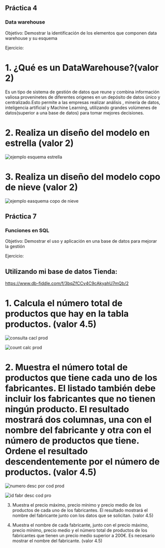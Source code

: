 
## Práctica 4
### Data warehouse

Objetivo: Demostrar la identificación de los elementos que componen data warehouse y
su esquema

Ejercicio:


# 1. ¿Qué es un DataWarehouse?(valor 2)

Es un tipo de sistema de gestión de datos que reune y combina información valiosa proveninetes de diferentes origenes en un depósito de datos único y centralizado.Esto permite a las empresas  realizar análisis , minería de datos, inteligencia artificial y Machine Learning, utilizando grandes volúmenes de datos(superior a una base de datos) para tomar mejores decisiones.



# 2. Realiza un diseño del modelo en estrella (valor 2)


![ejemplo esquema estrella](https://user-images.githubusercontent.com/104279978/172982476-5031b78e-7415-4465-b8a1-cfbf566a42cf.jpg)





# 3. Realiza un diseño del modelo copo de nieve (valor 2)

![ejemplo easquema copo de nieve](https://user-images.githubusercontent.com/104279978/172983379-cc9cb8cd-bae2-47e0-a3e6-2c2da39b6c46.jpg)







## Práctica 7
### Funciones en SQL
Objetivo: Demostrar el uso y aplicación en una base de datos para mejorar la gestión

Ejercicio:

## Utilizando mi base de datos Tienda:


https://www.db-fiddle.com/f/3bqZfCCv4C9cAkyahU7mQb/2




# 1. Calcula el número total de productos que hay en la tabla productos. (valor 4.5)

![consulta cacl prod](https://user-images.githubusercontent.com/104279978/172984626-5087fc65-177b-40bb-a13c-060c093b32ab.png)

![count calc prod](https://user-images.githubusercontent.com/104279978/172984828-1e91eea1-d06d-4974-9ac3-dceabb79737c.png)



# 2. Muestra el número total de productos que tiene cada uno de los fabricantes. El listado también debe incluir los fabricantes que no tienen ningún producto. El resultado mostrará dos columnas, una con el nombre del fabricante y otra con el número de productos que tiene. Ordene el resultado descendentemente por el número de productos. (valor 4.5)


![numero desc por cod prod](https://user-images.githubusercontent.com/104279978/172990895-595fa6e7-2deb-43d8-ae5c-cbd040d2699e.png)



![id fabr desc cod pro](https://user-images.githubusercontent.com/104279978/172990993-c3fbf2eb-3ffa-4f18-a22f-897fd73f83bc.png)












3. Muestra el precio máximo, precio mínimo y precio medio de los productos de cada
uno de los fabricantes. El resultado mostrará el nombre del fabricante junto con los
datos que se solicitan. (valor 4.5)





4. Muestra el nombre de cada fabricante, junto con el precio máximo, precio mínimo,
precio medio y el número total de productos de los fabricantes que tienen un precio
medio superior a 200€. Es necesario mostrar el nombre del fabricante. (valor 4.5)


